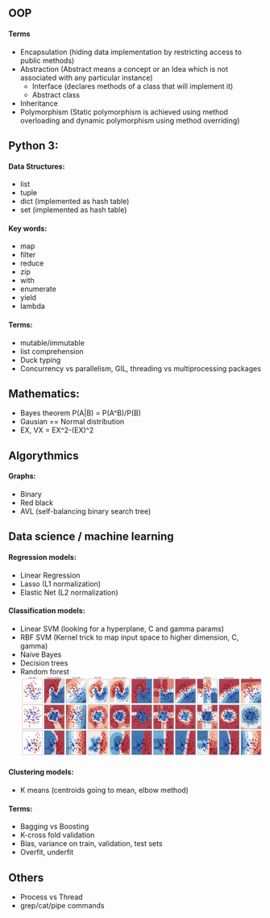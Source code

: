 ## OOP
#### Terms
* Encapsulation (hiding data implementation by restricting access to public methods)
* Abstraction (Abstract means a concept or an Idea which is not associated with any particular instance)
  * Interface (declares methods of a class that will implement it)
  * Abstract class
* Inheritance
* Polymorphism (Static polymorphism is achieved using method overloading and dynamic polymorphism using method overriding)


## Python 3:
#### Data Structures:
* list
* tuple
* dict (implemented as hash table)
* set  (implemented as hash table)

#### Key words:
* map
* filter
* reduce
* zip
* with
* enumerate
* yield
* lambda

#### Terms:
* mutable/immutable
* list comprehension 
* Duck  typing
* Concurrency vs parallelism, GIL, threading vs multiprocessing packages

## Mathematics:
* Bayes theorem P(A|B) = P(A^B)/P(B)
* Gausian == Normal distribution
* EX, VX = EX^2-(EX)^2

## Algorythmics
#### Graphs:
* Binary
* Red black
* AVL (self-balancing binary search tree)

## Data science / machine learning
#### Regression models:
* Linear Regression
* Lasso (L1 normalization)
* Elastic Net (L2 normalization)
#### Classification models:
* Linear SVM (looking for a hyperplane, C and gamma params)
* RBF SVM (Kernel trick to map input space to higher dimension, C, gamma)
* Naive Bayes
* Decision trees
* Random forest
![Screenshot](images/classifier_comparison.png?raw=true "Title")
#### Clustering models: 
* K means (centroids going to mean, elbow method)

#### Terms:
* Bagging vs Boosting
* K-cross fold validation
* Bias, variance on train, validation, test sets
* Overfit, underfit


## Others
* Process vs Thread
* grep/cat/pipe commands

